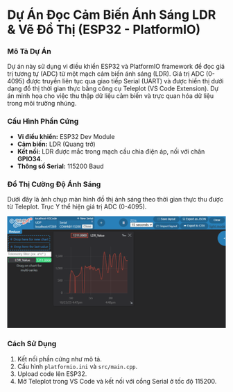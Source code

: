 #  Dự Án Đọc Cảm Biến Ánh Sáng LDR & Vẽ Đồ Thị (ESP32 - PlatformIO)

###  Mô Tả Dự Án
Dự án này sử dụng vi điều khiển ESP32 và PlatformIO framework để đọc giá trị tương tự (ADC) từ một mạch cảm biến ánh sáng (LDR). Giá trị ADC (0-4095) được truyền liên tục qua giao tiếp Serial (UART) và được hiển thị dưới dạng đồ thị thời gian thực bằng công cụ Teleplot (VS Code Extension). Dự án minh họa cho việc thu thập dữ liệu cảm biến và trực quan hóa dữ liệu trong môi trường nhúng.

###  Cấu Hình Phần Cứng
- **Vi điều khiển:** ESP32 Dev Module
- **Cảm biến:** LDR (Quang trở)
- **Kết nối:** LDR được mắc trong mạch cầu chia điện áp, nối với chân **GPIO34**.
- **Thông số Serial:** 115200 Baud

###  Đồ Thị Cường Độ Ánh Sáng
Dưới đây là ảnh chụp màn hình đồ thị ánh sáng theo thời gian thực thu được từ Teleplot. Trục Y thể hiện giá trị ADC (0-4095).

![Ảnh chụp màn hình đồ thị LDR từ Teleplot](LDR_ESP32.png)

###  Cách Sử Dụng
1.  Kết nối phần cứng như mô tả.
2.  Cấu hình `platformio.ini` và `src/main.cpp`.
3.  Upload code lên ESP32.
4.  Mở Teleplot trong VS Code và kết nối với cổng Serial ở tốc độ 115200.